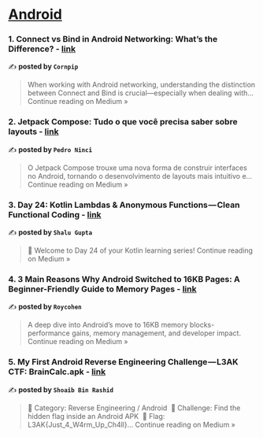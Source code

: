 
<h1><a href=https://medium.com/tag/android/recommended target="_blank" rel="noopener noreferrer">Android</a></h1>
<h3>1.  Connect vs Bind in Android Networking: What’s the Difference? - <a href="https://medium.com/@SeonHyoCorn/connect-vs-bind-in-android-networking-whats-the-difference-835ee44271c9?source=rss------android-5" target="_blank" rel="noopener noreferrer">link</a></h3>

✍️ **posted by `Cornpip`**

<blockquote>When working with Android networking, understanding the distinction between Connect and Bind is crucial—especially when dealing with…
Continue reading on Medium »</blockquote>

<h3>2. Jetpack Compose: Tudo o que você precisa saber sobre layouts - <a href="https://medium.com/@p.ninci13/jetpack-compose-tudo-o-que-voc%C3%AA-precisa-saber-sobre-layouts-c3310bf705fe?source=rss------android-5" target="_blank" rel="noopener noreferrer">link</a></h3>

✍️ **posted by `Pedro Ninci`**

<blockquote>O Jetpack Compose trouxe uma nova forma de construir interfaces no Android, tornando o desenvolvimento de layouts mais intuitivo e…
Continue reading on Medium »</blockquote>

<h3>3. Day 24: Kotlin Lambdas & Anonymous Functions — Clean Functional Coding - <a href="https://medium.com/@info.shaludroid/day-24-kotlin-lambdas-anonymous-functions-clean-functional-coding-83c177848141?source=rss------android-5" target="_blank" rel="noopener noreferrer">link</a></h3>

✍️ **posted by `Shalu Gupta`**

<blockquote>👋 Welcome to Day 24 of your Kotlin learning series!
Continue reading on Medium »</blockquote>

<h3>4. 3 Main Reasons Why Android Switched to 16KB Pages: A Beginner-Friendly Guide to Memory Pages - <a href="https://medium.com/@roycohen116/3-main-reasons-why-android-switched-to-16kb-pages-a-beginner-friendly-guide-to-memory-pages-dc33a6a9a611?source=rss------android-5" target="_blank" rel="noopener noreferrer">link</a></h3>

✍️ **posted by `Roycohen`**

<blockquote>A deep dive into Android’s move to 16KB memory blocks-  performance gains, memory management, and developer impact.
Continue reading on Medium »</blockquote>

<h3>5.  My First Android Reverse Engineering Challenge — L3AK CTF: BrainCalc.apk - <a href="https://medium.com/@shoaibbinrashid11/my-first-android-reverse-engineering-challenge-l3ak-ctf-braincalc-apk-31ccc69f1154?source=rss------android-5" target="_blank" rel="noopener noreferrer">link</a></h3>

✍️ **posted by `Shoaib Bin Rashid`**

<blockquote>🧠 Category: Reverse Engineering / Android
 🔐 Challenge: Find the hidden flag inside an Android APK
 🏁 Flag: L3AK{Just_4_W4rm_Up_Ch4ll}…
Continue reading on Medium »</blockquote>

